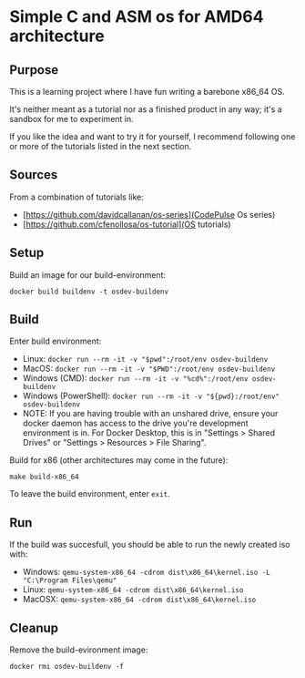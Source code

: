 # Simple C and ASM os for AMD64 architecture

## Purpose

This is a learning project where I have fun writing a barebone x86_64 OS.

It's neither meant as a tutorial nor as a finished product in any way; it's a sandbox for me to experiment in.

If you like the idea and want to try it for yourself, I recommend following one or more of the tutorials listed in the next section.

## Sources

From a combination of tutorials like:
 - [https://github.com/davidcallanan/os-series](CodePulse Os series)
 - [https://github.com/cfenollosa/os-tutorial](OS tutorials)

## Setup

Build an image for our build-environment:

```docker build buildenv -t osdev-buildenv```

## Build

Enter build environment:
- Linux: ```docker run --rm -it -v "$pwd":/root/env osdev-buildenv```
- MacOS: ```docker run --rm -it -v "$PWD":/root/env osdev-buildenv```
- Windows (CMD): ```docker run --rm -it -v "%cd%":/root/env osdev-buildenv```
- Windows (PowerShell): ```docker run --rm -it -v "${pwd}:/root/env" osdev-buildenv```
- NOTE: If you are having trouble with an unshared drive, ensure your docker daemon has access to the drive you're development environment is in. For Docker Desktop, this is in "Settings > Shared Drives" or "Settings > Resources > File Sharing".

Build for x86 (other architectures may come in the future):

```make build-x86_64```

To leave the build environment, enter ```exit```.

## Run

If the build was succesfull, you should be able to run the newly created iso with:
 - Windows: ```qemu-system-x86_64 -cdrom dist\x86_64\kernel.iso -L "C:\Program Files\qemu"```
 - Linux: ```qemu-system-x86_64 -cdrom dist\x86_64\kernel.iso```
 - MacOSX: ```qemu-system-x86_64 -cdrom dist\x86_64\kernel.iso```

## Cleanup

Remove the build-evironment image:

```docker rmi osdev-buildenv -f```
